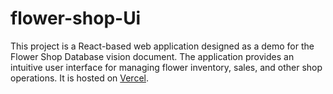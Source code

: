 # flower-shop-Ui
 This project is a React-based web application designed as a demo for the Flower Shop Database vision document. The application provides an intuitive user interface for managing flower inventory, sales, and other shop operations. It is hosted on [Vercel](https://vercel.com/).
